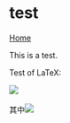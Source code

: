 # test

[Home](https://dovuque.github.io/)

This is a test.

Test of LaTeX:

<html><img src="http://latex.codecogs.com/gif.latex?x^3+3px+2q=0\\x_1=\sqrt[3]{-q+\sqrt{q^2+p^3}}+\sqrt[3]{-q-\sqrt{q^2+p^3}}\\x_2=\omega\sqrt[3]{-q+\sqrt{q^2+p^3}}+\omega^2\sqrt[3]{-q-\sqrt{q^2+p^3}}\\x_3=\omega^2\sqrt[3]{-q+\sqrt{q^2+p^3}}+\omega\sqrt[3]{-q-\sqrt{q^2+p^3}}"><br><br>其中<img src="http://latex.codecogs.com/gif.latex?\omega=-\frac12+\frac{\sqrt3}2\text i,\omega^2=-\frac12-\frac{\sqrt3}2\text i,\text i=\sqrt{-1}"></html>
